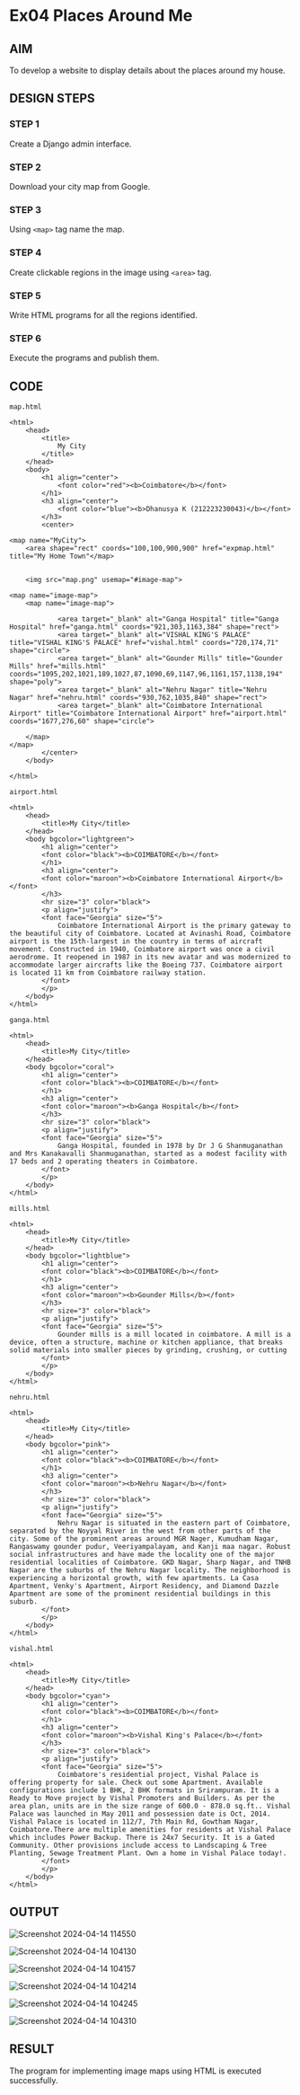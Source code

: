 # Ex04 Places Around Me

## AIM
To develop a website to display details about the places around my house.

## DESIGN STEPS

### STEP 1
Create a Django admin interface.

### STEP 2
Download your city map from Google.

### STEP 3
Using ```<map>``` tag name the map.

### STEP 4
Create clickable regions in the image using ```<area>``` tag.

### STEP 5
Write HTML programs for all the regions identified.

### STEP 6
Execute the programs and publish them.

## CODE
~~~
map.html

<html>
    <head>
        <title>
            My City
        </title>
    </head>
    <body>
        <h1 align="center">
            <font color="red"><b>Coimbatore</b></font>
        </h1>
        <h3 align="center">
            <font color="blue"><b>Dhanusya K (212223230043)</b></font>
        </h3>
        <center>
            
<map name="MyCity">
    <area shape="rect" coords="100,100,900,900" href="expmap.html" title="My Home Town"</map>
    

    <img src="map.png" usemap="#image-map">

<map name="image-map">
    <map name="image-map">
    
            <area target="_blank" alt="Ganga Hospital" title="Ganga Hospital" href="ganga.html" coords="921,303,1163,384" shape="rect">
            <area target="_blank" alt="VISHAL KING'S PALACE" title="VISHAL KING'S PALACE" href="vishal.html" coords="720,174,71" shape="circle">
            <area target="_blank" alt="Gounder Mills" title="Gounder Mills" href="mills.html" coords="1095,202,1021,189,1027,87,1090,69,1147,96,1161,157,1138,194" shape="poly">
            <area target="_blank" alt="Nehru Nagar" title="Nehru Nagar" href="nehru.html" coords="930,762,1035,840" shape="rect">
            <area target="_blank" alt="Coimbatore International Airport" title="Coimbatore International Airport" href="airport.html" coords="1677,276,60" shape="circle">
    
    </map>
</map>
        </center>
    </body>

</html>
~~~
~~~
airport.html

<html>
    <head>
        <title>My City</title>
    </head>
    <body bgcolor="lightgreen">
        <h1 align="center">
        <font color="black"><b>COIMBATORE</b></font>
        </h1>
        <h3 align="center">
        <font color="maroon"><b>Coimbatore International Airport</b></font>
        </h3>
        <hr size="3" color="black">
        <p align="justify">
        <font face="Georgia" size="5">
            Coimbatore International Airport is the primary gateway to the beautiful city of Coimbatore. Located at Avinashi Road, Coimbatore airport is the 15th-largest in the country in terms of aircraft movement. Constructed in 1940, Coimbatore airport was once a civil aerodrome. It reopened in 1987 in its new avatar and was modernized to accommodate larger aircrafts like the Boeing 737. Coimbatore airport is located 11 km from Coimbatore railway station.
        </font>
        </p>
    </body>
</html>
~~~
~~~
ganga.html

<html>
    <head>
        <title>My City</title>
    </head>
    <body bgcolor="coral">
        <h1 align="center">
        <font color="black"><b>COIMBATORE</b></font>
        </h1>
        <h3 align="center">
        <font color="maroon"><b>Ganga Hospital</b></font>
        </h3>
        <hr size="3" color="black">
        <p align="justify">
        <font face="Georgia" size="5">
            Ganga Hospital, founded in 1978 by Dr J G Shanmuganathan and Mrs Kanakavalli Shanmuganathan, started as a modest facility with 17 beds and 2 operating theaters in Coimbatore.
        </font>
        </p>
    </body>
</html>
~~~
~~~
mills.html

<html>
    <head>
        <title>My City</title>
    </head>
    <body bgcolor="lightblue">
        <h1 align="center">
        <font color="black"><b>COIMBATORE</b></font>
        </h1>
        <h3 align="center">
        <font color="maroon"><b>Gounder Mills</b></font>
        </h3>
        <hr size="3" color="black">
        <p align="justify">
        <font face="Georgia" size="5">
            Gounder mills is a mill located in coimbatore. A mill is a device, often a structure, machine or kitchen appliance, that breaks solid materials into smaller pieces by grinding, crushing, or cutting
        </font>
        </p>
    </body>
</html>
~~~
~~~
nehru.html

<html>
    <head>
        <title>My City</title>
    </head>
    <body bgcolor="pink">
        <h1 align="center">
        <font color="black"><b>COIMBATORE</b></font>
        </h1>
        <h3 align="center">
        <font color="maroon"><b>Nehru Nagar</b></font>
        </h3>
        <hr size="3" color="black">
        <p align="justify">
        <font face="Georgia" size="5">
            Nehru Nagar is situated in the eastern part of Coimbatore, separated by the Noyyal River in the west from other parts of the city. Some of the prominent areas around MGR Nager, Kumudham Nagar, Rangaswamy gounder pudur, Veeriyampalayam, and Kanji maa nagar. Robust social infrastructures and have made the locality one of the major residential localities of Coimbatore. GKD Nagar, Sharp Nagar, and TNHB Nagar are the suburbs of the Nehru Nagar locality. The neighborhood is experiencing a horizontal growth, with few apartments. La Casa Apartment, Venky's Apartment, Airport Residency, and Diamond Dazzle Apartment are some of the prominent residential buildings in this suburb.
        </font>
        </p>
    </body>
</html>
~~~
~~~
vishal.html

<html>
    <head>
        <title>My City</title>
    </head>
    <body bgcolor="cyan">
        <h1 align="center">
        <font color="black"><b>COIMBATORE</b></font>
        </h1>
        <h3 align="center">
        <font color="maroon"><b>Vishal King's Palace</b></font>
        </h3>
        <hr size="3" color="black">
        <p align="justify">
        <font face="Georgia" size="5">
            Coimbatore's residential project, Vishal Palace is offering property for sale. Check out some Apartment. Available configurations include 1 BHK, 2 BHK formats in Srirampuram. It is a Ready to Move project by Vishal Promoters and Builders. As per the area plan, units are in the size range of 600.0 - 878.0 sq.ft.. Vishal Palace was launched in May 2011 and possession date is Oct, 2014. Vishal Palace is located in 112/7, 7th Main Rd, Gowtham Nagar, Coimbatore.There are multiple amenities for residents at Vishal Palace which includes Power Backup. There is 24x7 Security. It is a Gated Community. Other provisions include access to Landscaping & Tree Planting, Sewage Treatment Plant. Own a home in Vishal Palace today!.
        </font>
        </p>
    </body>
</html>
~~~

## OUTPUT

![Screenshot 2024-04-14 114550](https://github.com/Dhanu654/NearMe/assets/148514965/7ba3278b-3bba-4a28-b218-9709789e066e)

![Screenshot 2024-04-14 104130](https://github.com/Dhanu654/NearMe/assets/148514965/5f166355-0f2a-47e3-8600-a3e4fd39b34b)

![Screenshot 2024-04-14 104157](https://github.com/Dhanu654/NearMe/assets/148514965/f9008868-0e44-4595-827a-707a26e9b642)

![Screenshot 2024-04-14 104214](https://github.com/Dhanu654/NearMe/assets/148514965/f7e301ce-6099-45d9-8605-d9134dca7363)

![Screenshot 2024-04-14 104245](https://github.com/Dhanu654/NearMe/assets/148514965/a18292dd-033b-449b-9d4f-174cb9807c4c)

![Screenshot 2024-04-14 104310](https://github.com/Dhanu654/NearMe/assets/148514965/5a6576d0-01ac-4689-9725-9711a590d332)





## RESULT
The program for implementing image maps using HTML is executed successfully.
